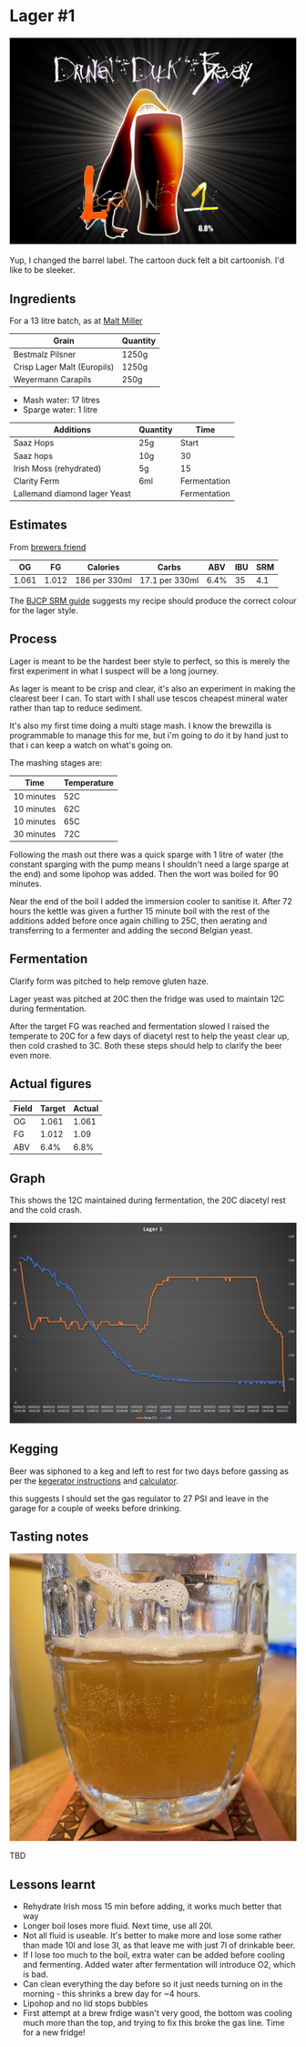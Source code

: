 # Lager #1

![label](label.jpg)

Yup, I changed the barrel label. The cartoon duck felt a bit cartoonish. I'd like to be sleeker.

## Ingredients

For a 13 litre batch, as at [Malt Miller](https://www.themaltmiller.co.uk/rg/?id=268398)

| Grain                          | Quantity |
| ------------------------------ | -------- |
| Bestmalz Pilsner               | 1250g    |
| Crisp Lager Malt (Europils)    | 1250g    |
| Weyermann Carapils             | 250g     |

* Mash water: 17 litres
* Sparge water: 1 litre

| Additions                              | Quantity | Time         |
| -------------------------------------- | -------- | ------------ |
| Saaz Hops                              | 25g      | Start        |
| Saaz hops                              | 10g      | 30           |
| Irish Moss (rehydrated)                             | 5g       | 15 |
| Clarity Ferm | 6ml         |  Fermentation |
| Lallemand diamond lager Yeast |          |  Fermentation |


## Estimates

From [brewers friend](https://www.brewersfriend.com)

| OG    | FG    | Calories     | Carbs         | ABV  | IBU  | SRM  |
| ----- | ----- | ------------ | ------------- |---- | ---- | ---- |
| 1.061 | 1.012 | 186 per 330ml | 17.1 per 330ml | 6.4% | 35   | 4.1   |

The [BJCP SRM guide](https://www.brewersfriend.com/2017/05/07/beer-styles-srm-color-chart-2017-update/) suggests my recipe should produce the correct colour for the lager style.


## Process
Lager is meant to be the hardest beer style to perfect, so this is merely the first experiment in what I suspect will be a long journey.

As lager is meant to be crisp and clear, it's also an experiment in making the clearest beer I can. To start with I shall use tescos cheapest mineral water rather than tap to reduce sediment.

It's also my first time doing a multi stage mash. I know the brewzilla is programmable to manage this for me, but i'm going to do it by hand just to that i can keep a watch on what's going on.

The mashing stages are:

| Time | Temperature |
| ---- | ----------- |
| 10 minutes | 52C |
| 10 minutes | 62C |
| 10 minutes | 65C |
| 30 minutes | 72C |

Following the mash out there was a quick sparge with 1 litre of water (the constant sparging with the pump means I shouldn't need a large sparge at the end) and some lipohop was added.
Then the wort was boiled for 90 minutes.

Near the end of the boil I added the immersion cooler to sanitise it.
After 72 hours the kettle was given a further 15 minute boil with the rest of the additions added before once again chilling to 25C, then aerating and transferring to a fermenter and adding the second Belgian yeast.

## Fermentation

Clarify form was pitched to help remove gluten haze.

Lager yeast was pitched at 20C then the fridge was used to maintain 12C during fermentation.


After the target FG was reached and fermentation slowed I raised the temperate to 20C for a few days of diacetyl rest to help the yeast clear up, then cold crashed to 3C. Both these steps should help to clarify the beer even more.

## Actual figures


| Field       | Target         | Actual |
| ----------- | ------------- | ---------- |
| OG          | 1.061      |1.061 |
| FG          | 1.012      |1.09|
| ABV         | 6.4%    |6.8%|

## Graph
This shows the 12C maintained during fermentation, the 20C diacetyl rest and the cold crash.

![Fermentation Graph](graph.png)

## Kegging

Beer was siphoned to a keg and left to rest for two days before gassing as per the
[ kegerator instructions](https://learn.kegerator.com/force-carbonating-beer/) and  [calculator](https://www.brewersfriend.com/keg-carbonation-calculator/  ).

this suggests I should set the gas regulator to 27 PSI and leave in the garage for a couple of weeks before drinking.


## Tasting notes

![beer](beer.jpg)

TBD

## Lessons learnt
* Rehydrate Irish moss 15 min before adding, it works much better that way
* Longer boil loses more fluid. Next time, use all 20l.
* Not all fluid is useable. It's better to make more and lose some rather than made 10l and lose 3l, as that leave me with just 7l of drinkable beer.
* If I lose too much to the boil, extra water can be added before cooling and fermenting. Added water after fermentation will introduce O2, which is bad.
* Can clean everything the day before so it just needs turning on in the morning - this shrinks a brew day for ~4 hours.
* Lipohop and no lid stops bubbles
* First attempt at a brew frdige wasn't very good, the bottom was cooling much more than the top, and trying to fix this broke the gas line. Time for a new fridge!
